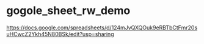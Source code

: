 # gogole_sheet_rw_demo

https://docs.google.com/spreadsheets/d/124mJvQXQOuk9eRBTbCtFmr20suHCwcZ2Ykh45N80BSk/edit?usp=sharing

